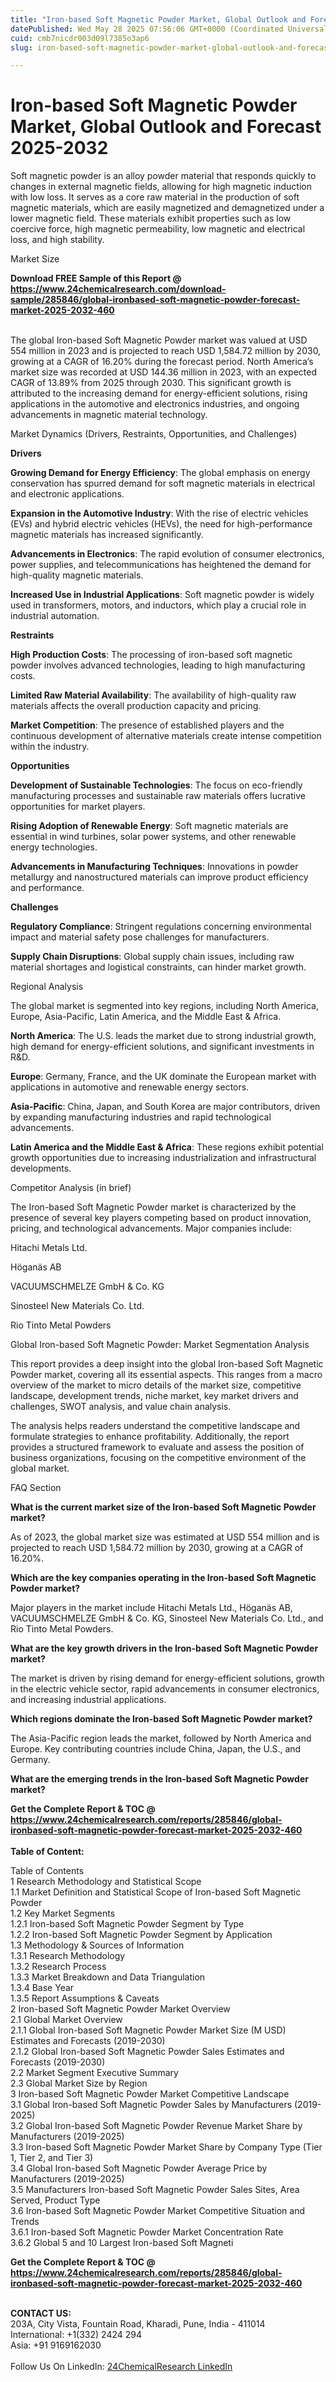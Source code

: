 ```yaml
---
title: "Iron-based Soft Magnetic Powder Market, Global Outlook and Forecast 2025-2032"
datePublished: Wed May 28 2025 07:56:06 GMT+0000 (Coordinated Universal Time)
cuid: cmb7nicdr003d09l7385o3ap6
slug: iron-based-soft-magnetic-powder-market-global-outlook-and-forecast-2025-2032

---
```


# Iron-based Soft Magnetic Powder Market, Global Outlook and Forecast 2025-2032

<p>Soft magnetic powder is an alloy powder material that responds quickly to changes in external magnetic fields, allowing for high magnetic induction with low loss. It serves as a core raw material in the production of soft magnetic materials, which are easily magnetized and demagnetized under a lower magnetic field. These materials exhibit properties such as low coercive force, high magnetic permeability, low magnetic and electrical loss, and high stability.</p><p>
Market Size</p><p>
</p><div><b>Download FREE Sample of this Report @ 
            <a href="https://www.24chemicalresearch.com/download-sample/285846/global-ironbased-soft-magnetic-powder-forecast-market-2025-2032-460">
            https://www.24chemicalresearch.com/download-sample/285846/global-ironbased-soft-magnetic-powder-forecast-market-2025-2032-460</a></b></div><br><p>The global Iron-based Soft Magnetic Powder market was valued at USD 554 million in 2023 and is projected to reach USD 1,584.72 million by 2030, growing at a CAGR of 16.20% during the forecast period. North America’s market size was recorded at USD 144.36 million in 2023, with an expected CAGR of 13.89% from 2025 through 2030. This significant growth is attributed to the increasing demand for energy-efficient solutions, rising applications in the automotive and electronics industries, and ongoing advancements in magnetic material technology.</p><p>
Market Dynamics (Drivers, Restraints, Opportunities, and Challenges)</p><p>
<strong>Drivers</strong></p><p>
</p><p><strong>Growing Demand for Energy Efficiency</strong>: The global emphasis on energy conservation has spurred demand for soft magnetic materials in electrical and electronic applications.</p><p><strong>Expansion in the Automotive Industry</strong>: With the rise of electric vehicles (EVs) and hybrid electric vehicles (HEVs), the need for high-performance magnetic materials has increased significantly.</p><p><strong>Advancements in Electronics</strong>: The rapid evolution of consumer electronics, power supplies, and telecommunications has heightened the demand for high-quality magnetic materials.</p><p><strong>Increased Use in Industrial Applications</strong>: Soft magnetic powder is widely used in transformers, motors, and inductors, which play a crucial role in industrial automation.</p><p>
<strong>Restraints</strong></p><p>
</p><p><strong>High Production Costs</strong>: The processing of iron-based soft magnetic powder involves advanced technologies, leading to high manufacturing costs.</p><p><strong>Limited Raw Material Availability</strong>: The availability of high-quality raw materials affects the overall production capacity and pricing.</p><p><strong>Market Competition</strong>: The presence of established players and the continuous development of alternative materials create intense competition within the industry.</p><p>
<strong>Opportunities</strong></p><p>
</p><p><strong>Development of Sustainable Technologies</strong>: The focus on eco-friendly manufacturing processes and sustainable raw materials offers lucrative opportunities for market players.</p><p><strong>Rising Adoption of Renewable Energy</strong>: Soft magnetic materials are essential in wind turbines, solar power systems, and other renewable energy technologies.</p><p><strong>Advancements in Manufacturing Techniques</strong>: Innovations in powder metallurgy and nanostructured materials can improve product efficiency and performance.</p><p>
<strong>Challenges</strong></p><p>
</p><p><strong>Regulatory Compliance</strong>: Stringent regulations concerning environmental impact and material safety pose challenges for manufacturers.</p><p><strong>Supply Chain Disruptions</strong>: Global supply chain issues, including raw material shortages and logistical constraints, can hinder market growth.</p><p>
Regional Analysis</p><p>
</p><p>The global market is segmented into key regions, including North America, Europe, Asia-Pacific, Latin America, and the Middle East &amp; Africa.</p><p>
</p><p><strong>North America</strong>: The U.S. leads the market due to strong industrial growth, high demand for energy-efficient solutions, and significant investments in R&amp;D.</p><p><strong>Europe</strong>: Germany, France, and the UK dominate the European market with applications in automotive and renewable energy sectors.</p><p><strong>Asia-Pacific</strong>: China, Japan, and South Korea are major contributors, driven by expanding manufacturing industries and rapid technological advancements.</p><p><strong>Latin America and the Middle East &amp; Africa</strong>: These regions exhibit potential growth opportunities due to increasing industrialization and infrastructural developments.</p><p>
Competitor Analysis (in brief)</p><p>
</p><p>The Iron-based Soft Magnetic Powder market is characterized by the presence of several key players competing based on product innovation, pricing, and technological advancements. Major companies include:</p><p>
</p><p>Hitachi Metals Ltd.</p><p>Höganäs AB</p><p>VACUUMSCHMELZE GmbH &amp; Co. KG</p><p>Sinosteel New Materials Co. Ltd.</p><p>Rio Tinto Metal Powders</p><p>
Global Iron-based Soft Magnetic Powder: Market Segmentation Analysis</p><p>
</p><p>This report provides a deep insight into the global Iron-based Soft Magnetic Powder market, covering all its essential aspects. This ranges from a macro overview of the market to micro details of the market size, competitive landscape, development trends, niche market, key market drivers and challenges, SWOT analysis, and value chain analysis.</p><p>
</p><p>The analysis helps readers understand the competitive landscape and formulate strategies to enhance profitability. Additionally, the report provides a structured framework to evaluate and assess the position of business organizations, focusing on the competitive environment of the global market.</p><p>
FAQ Section</p><p>
<strong>What is the current market size of the Iron-based Soft Magnetic Powder market?</strong></p><p>
</p><p>As of 2023, the global market size was estimated at USD 554 million and is projected to reach USD 1,584.72 million by 2030, growing at a CAGR of 16.20%.</p><p>
<strong>Which are the key companies operating in the Iron-based Soft Magnetic Powder market?</strong></p><p>
</p><p>Major players in the market include Hitachi Metals Ltd., Höganäs AB, VACUUMSCHMELZE GmbH &amp; Co. KG, Sinosteel New Materials Co. Ltd., and Rio Tinto Metal Powders.</p><p>
<strong>What are the key growth drivers in the Iron-based Soft Magnetic Powder market?</strong></p><p>
</p><p>The market is driven by rising demand for energy-efficient solutions, growth in the electric vehicle sector, rapid advancements in consumer electronics, and increasing industrial applications.</p><p>
<strong>Which regions dominate the Iron-based Soft Magnetic Powder market?</strong></p><p>
</p><p>The Asia-Pacific region leads the market, followed by North America and Europe. Key contributing countries include China, Japan, the U.S., and Germany.</p><p>
<strong>What are the emerging trends in the Iron-based Soft Magnetic Powder market?</strong></p><p>
</p><p></p>

<div><b>Get the Complete Report & TOC @ 
            <a href="https://www.24chemicalresearch.com/reports/285846/global-ironbased-soft-magnetic-powder-forecast-market-2025-2032-460">
            https://www.24chemicalresearch.com/reports/285846/global-ironbased-soft-magnetic-powder-forecast-market-2025-2032-460</a></b></div><br>
            <b>Table of Content:</b><p>Table of Contents<br />
1 Research Methodology and Statistical Scope<br />
1.1 Market Definition and Statistical Scope of Iron-based Soft Magnetic Powder<br />
1.2 Key Market Segments<br />
1.2.1 Iron-based Soft Magnetic Powder Segment by Type<br />
1.2.2 Iron-based Soft Magnetic Powder Segment by Application<br />
1.3 Methodology & Sources of Information<br />
1.3.1 Research Methodology<br />
1.3.2 Research Process<br />
1.3.3 Market Breakdown and Data Triangulation<br />
1.3.4 Base Year<br />
1.3.5 Report Assumptions & Caveats<br />
2 Iron-based Soft Magnetic Powder Market Overview<br />
2.1 Global Market Overview<br />
2.1.1 Global Iron-based Soft Magnetic Powder Market Size (M USD) Estimates and Forecasts (2019-2030)<br />
2.1.2 Global Iron-based Soft Magnetic Powder Sales Estimates and Forecasts (2019-2030)<br />
2.2 Market Segment Executive Summary<br />
2.3 Global Market Size by Region<br />
3 Iron-based Soft Magnetic Powder Market Competitive Landscape<br />
3.1 Global Iron-based Soft Magnetic Powder Sales by Manufacturers (2019-2025)<br />
3.2 Global Iron-based Soft Magnetic Powder Revenue Market Share by Manufacturers (2019-2025)<br />
3.3 Iron-based Soft Magnetic Powder Market Share by Company Type (Tier 1, Tier 2, and Tier 3)<br />
3.4 Global Iron-based Soft Magnetic Powder Average Price by Manufacturers (2019-2025)<br />
3.5 Manufacturers Iron-based Soft Magnetic Powder Sales Sites, Area Served, Product Type<br />
3.6 Iron-based Soft Magnetic Powder Market Competitive Situation and Trends<br />
3.6.1 Iron-based Soft Magnetic Powder Market Concentration Rate<br />
3.6.2 Global 5 and 10 Largest Iron-based Soft Magneti</p>

<div><b>Get the Complete Report & TOC @ 
            <a href="https://www.24chemicalresearch.com/reports/285846/global-ironbased-soft-magnetic-powder-forecast-market-2025-2032-460">
            https://www.24chemicalresearch.com/reports/285846/global-ironbased-soft-magnetic-powder-forecast-market-2025-2032-460</a></b></div><br>

<b>CONTACT US:</b><br>
            203A, City Vista, Fountain Road, Kharadi, Pune, India - 411014<br>
            International: +1(332) 2424 294<br>
            Asia: +91 9169162030 <br><br>
            Follow Us On LinkedIn: <a href="https://www.linkedin.com/company/24chemicalresearch/">24ChemicalResearch LinkedIn</a>